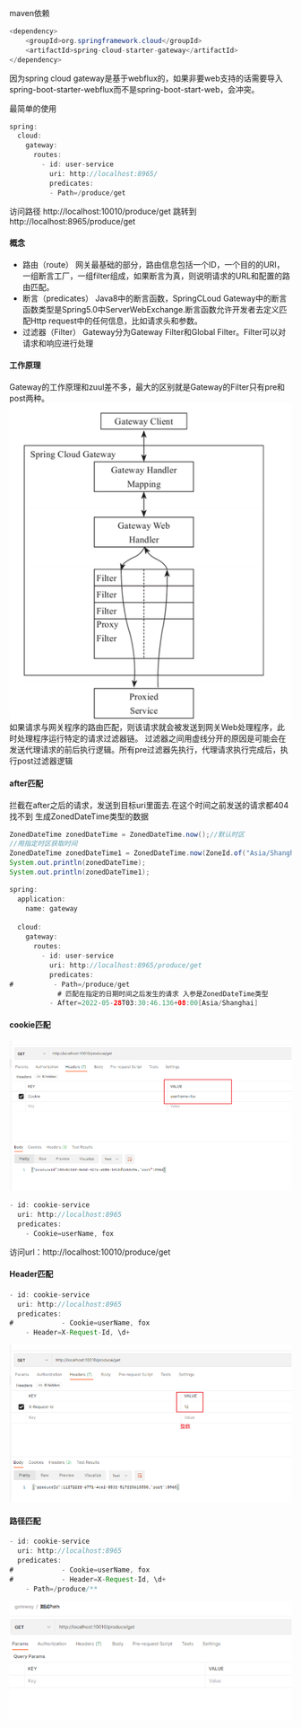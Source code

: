 maven依赖
```java
<dependency>
    <groupId>org.springframework.cloud</groupId>
    <artifactId>spring-cloud-starter-gateway</artifactId>
</dependency>
```

因为spring cloud gateway是基于webflux的，如果非要web支持的话需要导入spring-boot-starter-webflux而不是spring-boot-start-web，会冲突。

最简单的使用
```java
spring:
  cloud:
    gateway:
      routes:
        - id: user-service
          uri: http://localhost:8965/
          predicates:
          - Path=/produce/get
```
访问路径 http://localhost:10010/produce/get
跳转到 http://localhost:8965/produce/get

#### 概念
* 路由（route）
    网关最基础的部分，路由信息包括一个ID，一个目的的URI，一组断言工厂，一组filter组成，如果断言为真，则说明请求的URL和配置的路由匹配。
* 断言（predicates）
    Java8中的断言函数，SpringCLoud Gateway中的断言函数类型是Spring5.0中ServerWebExchange.断言函数允许开发者去定义匹配Http request中的任何信息，比如请求头和参数。 
* 过滤器（Filter）
    Gateway分为Gateway Filter和Global Filter。Filter可以对请求和响应进行处理

#### 工作原理
Gateway的工作原理和zuul差不多，最大的区别就是Gateway的Filter只有pre和post两种。
![image](../../images/Snipaste_2022-05-28_03-19-22.png)
如果请求与网关程序的路由匹配，则该请求就会被发送到网关Web处理程序，此时处理程序运行特定的请求过滤器链。
过滤器之间用虚线分开的原因是可能会在发送代理请求的前后执行逻辑。所有pre过滤器先执行，代理请求执行完成后，执行post过滤器逻辑

#### after匹配
拦截在after之后的请求，发送到目标uri里面去.在这个时间之前发送的请求都404找不到
生成ZonedDateTime类型的数据
```java
ZonedDateTime zonedDateTime = ZonedDateTime.now();//默认时区
//用指定时区获取时间
ZonedDateTime zonedDateTime1 = ZonedDateTime.now(ZoneId.of("Asia/Shanghai"));
System.out.println(zonedDateTime);
System.out.println(zonedDateTime1);
```

```java
spring:
  application:
    name: gateway

  cloud:
    gateway:
      routes:
        - id: user-service
          uri: http://localhost:8965/produce/get
          predicates:
#          - Path=/produce/get
            # 匹配在指定的日期时间之后发生的请求 入参是ZonedDateTime类型
          - After=2022-05-28T03:30:46.136+08:00[Asia/Shanghai]
```

#### cookie匹配
![image](../../images/Snipaste_2022-05-29_03-34-02.png)
```java
- id: cookie-service
  uri: http://localhost:8965
  predicates:
    - Cookie=userName, fox
```
访问url：http://localhost:10010/produce/get

#### Header匹配
```java
- id: cookie-service
  uri: http://localhost:8965
  predicates:
#            - Cookie=userName, fox
    - Header=X-Request-Id, \d+
```
![image](../../images/Snipaste_2022-05-29_03-37-33.png)

#### 路径匹配
```java
- id: cookie-service
  uri: http://localhost:8965
  predicates:
#            - Cookie=userName, fox
#            - Header=X-Request-Id, \d+
    - Path=/produce/**
```
![image](../../images/Snipaste_2022-05-29_03-40-10.png)
